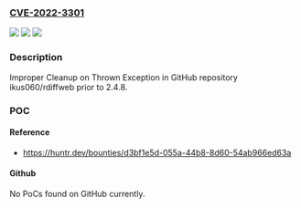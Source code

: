 ### [CVE-2022-3301](https://cve.mitre.org/cgi-bin/cvename.cgi?name=CVE-2022-3301)
![](https://img.shields.io/static/v1?label=Product&message=ikus060%2Frdiffweb&color=blue)
![](https://img.shields.io/static/v1?label=Version&message=n%2Fa&color=blue)
![](https://img.shields.io/static/v1?label=Vulnerability&message=CWE-460%20Improper%20Cleanup%20on%20Thrown%20Exception&color=brighgreen)

### Description

Improper Cleanup on Thrown Exception in GitHub repository ikus060/rdiffweb prior to 2.4.8.

### POC

#### Reference
- https://huntr.dev/bounties/d3bf1e5d-055a-44b8-8d60-54ab966ed63a

#### Github
No PoCs found on GitHub currently.

